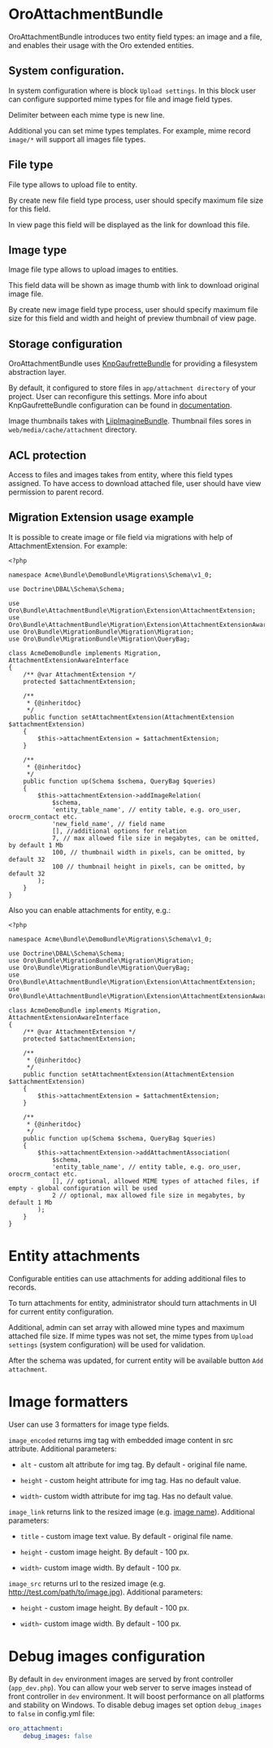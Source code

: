 # OroAttachmentBundle

OroAttachmentBundle introduces two entity field types: an image and a file, and enables their usage with the Oro extended entities.

## System configuration.

In system configuration where is block `Upload settings`. In this block user can configure supported mime types for file and image field types.

Delimiter between each mime type is new line.

Additional you can set mime types templates. For example, mime record `image/*` will support all images file types.

## File type

File type allows to upload file to entity.

By create new file field type process, user should specify maximum file size for this field.

In view page this field will be displayed as the link for download this file.

## Image type

Image file type allows to upload images to entities.

This field data will be shown as image thumb with link to download original image file.

By create new image field type process, user should specify maximum file size for this field and width and height of preview thumbnail of view page.

## Storage configuration

OroAttachmentBundle uses [KnpGaufretteBundle](https://github.com/KnpLabs/KnpGaufretteBundle) for providing a filesystem abstraction layer.

By default, it configured to store files in `app/attachment directory` of your project. User can reconfigure this settings. More info about KnpGaufretteBundle configuration can be found in [documentation](https://github.com/KnpLabs/KnpGaufretteBundle/blob/master/README.markdown).

Image thumbnails takes with [LiipImagineBundle](https://github.com/liip/LiipImagineBundle). Thumbnail files sores in `web/media/cache/attachment` directory.

## ACL protection

Access to files and images takes from entity, where this field types assigned. To have access to download attached file, user should have view permission to parent record.


## Migration Extension usage example

It is possible to create image or file field via migrations with help of AttachmentExtension. For example:

```
<?php

namespace Acme\Bundle\DemoBundle\Migrations\Schema\v1_0;

use Doctrine\DBAL\Schema\Schema;

use Oro\Bundle\AttachmentBundle\Migration\Extension\AttachmentExtension;
use Oro\Bundle\AttachmentBundle\Migration\Extension\AttachmentExtensionAwareInterface;
use Oro\Bundle\MigrationBundle\Migration\Migration;
use Oro\Bundle\MigrationBundle\Migration\QueryBag;

class AcmeDemoBundle implements Migration, AttachmentExtensionAwareInterface
{
    /** @var AttachmentExtension */
    protected $attachmentExtension;

    /**
     * {@inheritdoc}
     */
    public function setAttachmentExtension(AttachmentExtension $attachmentExtension)
    {
        $this->attachmentExtension = $attachmentExtension;
    }

    /**
     * {@inheritdoc}
     */
    public function up(Schema $schema, QueryBag $queries)
    {
        $this->attachmentExtension->addImageRelation(
            $schema,
            'entity_table_name', // entity table, e.g. oro_user, orocrm_contact etc.
            'new_field_name', // field name
            [], //additional options for relation
            7, // max allowed file size in megabytes, can be omitted, by default 1 Mb
            100, // thumbnail width in pixels, can be omitted, by default 32
            100 // thumbnail height in pixels, can be omitted, by default 32
        );
    }
}

```

Also you can enable attachments for entity, e.g.:

```
<?php

namespace Acme\Bundle\DemoBundle\Migrations\Schema\v1_0;

use Doctrine\DBAL\Schema\Schema;
use Oro\Bundle\MigrationBundle\Migration\Migration;
use Oro\Bundle\MigrationBundle\Migration\QueryBag;
use Oro\Bundle\AttachmentBundle\Migration\Extension\AttachmentExtension;
use Oro\Bundle\AttachmentBundle\Migration\Extension\AttachmentExtensionAwareInterface;

class AcmeDemoBundle implements Migration, AttachmentExtensionAwareInterface
{
    /** @var AttachmentExtension */
    protected $attachmentExtension;

    /**
     * {@inheritdoc}
     */
    public function setAttachmentExtension(AttachmentExtension $attachmentExtension)
    {
        $this->attachmentExtension = $attachmentExtension;
    }

    /**
     * {@inheritdoc}
     */
    public function up(Schema $schema, QueryBag $queries)
    {
        $this->attachmentExtension->addAttachmentAssociation(
            $schema,
            'entity_table_name', // entity table, e.g. oro_user, orocrm_contact etc.
            [], // optional, allowed MIME types of attached files, if empty - global configuration will be used
            2 // optional, max allowed file size in megabytes, by default 1 Mb
        );
    }
}
```

# Entity attachments

Configurable entities can use attachments for adding additional files to records.

To turn attachments for entity, administrator should turn attachments in UI for current entity configuration.

Additional, admin can set array with allowed mine types and maximum attached file size.
If mime types was not set, the mime types from `Upload settings` (system configuration) will be used for validation.

After the schema was updated, for current entity will be available button `Add attachment`.

# Image formatters

User can use 3 formatters for image type fields.

`image_encoded` returns img tag with embedded image content in src attribute. Additional parameters:

- `alt` - custom alt attribute for img tag. By default - original file name.

- `height` - custom height attribute for img tag. Has no default value.

- `width`- custom width attribute for img tag. Has no default value.

`image_link` returns link to the resized image (e.g. <a href='http://test.com/path/to/image.jpg'>image name</a>). Additional parameters:

- `title` - custom image text value. By default - original file name.

- `height` - custom image height. By default - 100 px.

- `width`- custom image width. By default - 100 px.

`image_src` returns url to the resized image (e.g. http://test.com/path/to/image.jpg). Additional parameters:

- `height` - custom image height. By default - 100 px.

- `width`- custom image width. By default - 100 px.

# Debug images configuration

By default in `dev` environment images are served by front controller (`app_dev.php`).
You can allow your web server to serve images instead of front controller in `dev` environment.
It will boost performance on all platforms and stability on Windows. To disable
debug images set option `debug_images` to `false` in config.yml file:

```yml
oro_attachment:
    debug_images: false
```
